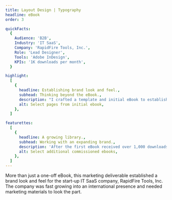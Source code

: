 ```yaml
---
title: Layout Design | Typography
headline: eBook
order: 3

quickFacts:
  {
    Audience: 'B2B',
    Industry: 'IT SaaS',
    Company: 'RapidFire Tools, Inc.',
    Role: 'Lead Designer',
    Tools: 'Adobe InDesign',
    KPIs: '1K downloads per month',
  }

highlight:
  [
    {
      headline: Establishing brand look and feel.,
      subhead: Thinking beyond the eBook.,
      description: "I crafted a template and initial eBook to establish a brand tone and visuals to utilize in future marketing efforts. The brand needed to convey the RapidFire Tool's positioning as a friendly, knowledgeable, and supportive business partner to subscribers. I achieved this by leveraging expressive photography, and bold typography, and working closely with the team to keep the copy easily scanable.",
      alt: Select pages from initial ebook,
    },
  ]

featurettes:
  [
    {
      headline: A growing library.,
      subhead: Working with an expanding brand.,
      description: 'After the first eBook received over 1,000 downloads in the first month, I was commissioned to apply the layout and brand design system to twelve additional eBooks and other marketing materials.',
      alt: Select additional commissioned ebooks,
    },
  ]
---
```


More than just a one-off eBook, this marketing deliverable established a brand look and feel for the start-up IT SaaS company, RapidFire Tools, Inc. The company was fast growing into an international presence and needed marketing materials to look the part.
